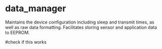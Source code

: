 # data_manager

Maintains the device configuration including sleep and transmit times, as well as raw data formatting. Facilitates storing sensor and application data to EEPROM.

#check if this works
